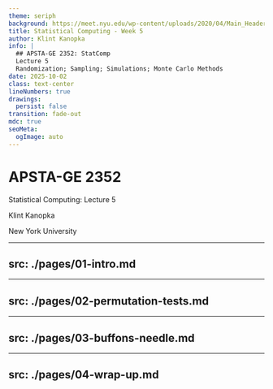 ```yaml
---
theme: seriph
background: https://meet.nyu.edu/wp-content/uploads/2020/04/Main_Header.jpg
title: Statistical Computing - Week 5
author: Klint Kanopka
info: |
  ## APSTA-GE 2352: StatComp 
  Lecture 5
  Randomization; Sampling; Simulations; Monte Carlo Methods
date: 2025-10-02
class: text-center
lineNumbers: true
drawings:
  persist: false
transition: fade-out
mdc: true
seoMeta:
  ogImage: auto
---
```


# APSTA-GE 2352

Statistical Computing: Lecture 5

Klint Kanopka

New York University

---
src: ./pages/01-intro.md
---

---
src: ./pages/02-permutation-tests.md
---

---
src: ./pages/03-buffons-needle.md
---

---
src: ./pages/04-wrap-up.md
---





